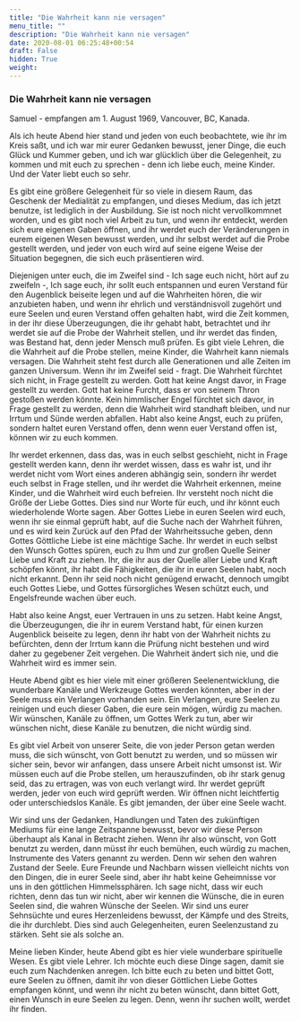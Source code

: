```yaml
---
title: "Die Wahrheit kann nie versagen"
menu_title: ""
description: "Die Wahrheit kann nie versagen"
date: 2020-08-01 06:25:48+00:54
draft: False
hidden: True
weight:
---
```

### Die Wahrheit kann nie versagen

Samuel - empfangen am 1. August 1969, Vancouver, BC, Kanada.  

Als ich heute Abend hier stand und jeden von euch beobachtete, wie ihr im Kreis saßt, und ich war mir eurer Gedanken bewusst, jener Dinge, die euch Glück und Kummer geben, und ich war glücklich über die Gelegenheit, zu kommen und mit euch zu sprechen - denn ich liebe euch, meine Kinder. Und der Vater liebt euch so sehr.  

Es gibt eine größere Gelegenheit für so viele in diesem Raum, das Geschenk der Medialität zu empfangen, und dieses Medium, das ich jetzt benutze, ist lediglich in der Ausbildung. Sie ist noch nicht vervollkommnet worden, und es gibt noch viel Arbeit zu tun, und wenn ihr entdeckt, werden sich eure eigenen Gaben öffnen, und ihr werdet euch der Veränderungen in eurem eigenen Wesen bewusst werden, und ihr selbst werdet auf die Probe gestellt werden, und jeder von euch wird auf seine eigene Weise der Situation begegnen, die sich euch präsentieren wird.

Diejenigen unter euch, die im Zweifel sind - Ich sage euch nicht, hört auf zu zweifeln -, Ich sage euch, ihr sollt euch entspannen und euren Verstand für den Augenblick beiseite legen und auf die Wahrheiten hören, die wir anzubieten haben, und wenn ihr ehrlich und verständnisvoll zugehört und eure Seelen und euren Verstand offen gehalten habt, wird die Zeit kommen, in der ihr diese Überzeugungen, die ihr gehabt habt, betrachtet und ihr werdet sie auf die Probe der Wahrheit stellen, und ihr werdet das finden, was Bestand hat, denn jeder Mensch muß prüfen. Es gibt viele Lehren, die die Wahrheit auf die Probe stellen, meine Kinder, die Wahrheit kann niemals versagen. Die Wahrheit steht fest durch alle Generationen und alle Zeiten im ganzen Universum. Wenn ihr im Zweifel seid - fragt. Die Wahrheit fürchtet sich nicht, in Frage gestellt zu werden. Gott hat keine Angst davor, in Frage gestellt zu werden. Gott hat keine Furcht, dass er von seinem Thron gestoßen werden könnte. Kein himmlischer Engel fürchtet sich davor, in Frage gestellt zu werden, denn die Wahrheit wird standhaft bleiben, und nur Irrtum und Sünde werden abfallen. Habt also keine Angst, euch zu prüfen, sondern haltet euren Verstand offen, denn wenn euer Verstand offen ist, können wir zu euch kommen.

Ihr werdet erkennen, dass das, was in euch selbst geschieht, nicht in Frage gestellt werden kann, denn ihr werdet wissen, dass es wahr ist, und ihr werdet nicht vom Wort eines anderen abhängig sein, sondern ihr werdet euch selbst in Frage stellen, und ihr werdet die Wahrheit erkennen, meine Kinder, und die Wahrheit wird euch befreien. Ihr versteht noch nicht die Größe der Liebe Gottes. Dies sind nur Worte für euch, und ihr könnt euch wiederholende Worte sagen. Aber Gottes Liebe in euren Seelen wird euch, wenn ihr sie einmal geprüft habt, auf die Suche nach der Wahrheit führen, und es wird kein Zurück auf den Pfad der Wahrheitssuche geben, denn Gottes Göttliche Liebe ist eine mächtige Sache. Ihr werdet in euch selbst den Wunsch Gottes spüren, euch zu Ihm und zur großen Quelle Seiner Liebe und Kraft zu ziehen. Ihr, die ihr aus der Quelle aller Liebe und Kraft schöpfen könnt, ihr habt die Fähigkeiten, die ihr in euren Seelen habt, noch nicht erkannt. Denn ihr seid noch nicht genügend erwacht, dennoch umgibt euch Gottes Liebe, und Gottes fürsorgliches Wesen schützt euch, und Engelsfreunde wachen über euch.

Habt also keine Angst, euer Vertrauen in uns zu setzen. Habt keine Angst, die Überzeugungen, die ihr in eurem Verstand habt, für einen kurzen Augenblick beiseite zu legen, denn ihr habt von der Wahrheit nichts zu befürchten, denn der Irrtum kann die Prüfung nicht bestehen und wird daher zu gegebener Zeit vergehen. Die Wahrheit ändert sich nie, und die Wahrheit wird es immer sein.

 Heute Abend gibt es hier viele mit einer größeren Seelenentwicklung, die wunderbare Kanäle und Werkzeuge Gottes werden könnten, aber in der Seele muss ein Verlangen vorhanden sein. Ein Verlangen, eure Seelen zu reinigen und euch dieser Gaben, die eure sein mögen, würdig zu machen. Wir wünschen, Kanäle zu öffnen, um Gottes Werk zu tun, aber wir wünschen nicht, diese Kanäle zu benutzen, die nicht würdig sind.  

Es gibt viel Arbeit von unserer Seite, die von jeder Person getan werden muss, die sich wünscht, von Gott benutzt zu werden, und so müssen wir sicher sein, bevor wir anfangen, dass unsere Arbeit nicht umsonst ist. Wir müssen euch auf die Probe stellen, um herauszufinden, ob ihr stark genug seid, das zu ertragen, was von euch verlangt wird. Ihr werdet geprüft werden, jeder von euch wird geprüft werden. Wir öffnen nicht leichtfertig oder unterschiedslos Kanäle. Es gibt jemanden, der über eine Seele wacht.

Wir sind uns der Gedanken, Handlungen und Taten des zukünftigen Mediums für eine lange Zeitspanne bewusst, bevor wir diese Person überhaupt als Kanal in Betracht ziehen. Wenn ihr also wünscht, von Gott benutzt zu werden, dann müsst ihr euch bemühen, euch würdig zu machen, Instrumente des Vaters genannt zu werden. Denn wir sehen den wahren Zustand der Seele. Eure Freunde und Nachbarn wissen vielleicht nichts von den Dingen, die in eurer Seele sind, aber ihr habt keine Geheimnisse vor uns in den göttlichen Himmelssphären. Ich sage nicht, dass wir euch richten, denn das tun wir nicht, aber wir kennen die Wünsche, die in euren Seelen sind, die wahren Wünsche der Seelen. Wir sind uns eurer Sehnsüchte und eures Herzenleidens bewusst, der Kämpfe und des Streits, die ihr durchlebt. Dies sind auch Gelegenheiten, euren Seelenzustand zu stärken. Seht sie als solche an.  

Meine lieben Kinder, heute Abend gibt es hier viele wunderbare spirituelle Wesen. Es gibt viele Lehrer. Ich möchte euch diese Dinge sagen, damit sie euch zum Nachdenken anregen. Ich bitte euch zu beten und bittet Gott, eure Seelen zu öffnen, damit ihr von dieser Göttlichen Liebe Gottes empfangen könnt, und wenn ihr nicht zu beten wünscht, dann bittet Gott, einen Wunsch in eure Seelen zu legen. Denn, wenn ihr suchen wollt, werdet ihr finden.
